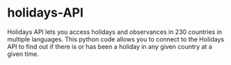 # holidays-API
Holidays API lets you access holidays and observances in 230 countries in multiple languages.
This python code allows you to connect to the Holidays API to find out if there is or has been a holiday in any given country at a given time.
